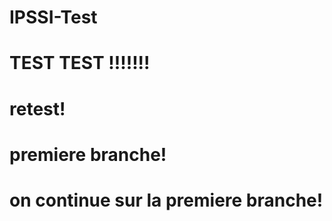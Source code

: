 
# IPSSI-Test
# TEST TEST !!!!!!!
# retest!
# premiere branche!
# on continue sur la premiere branche!
